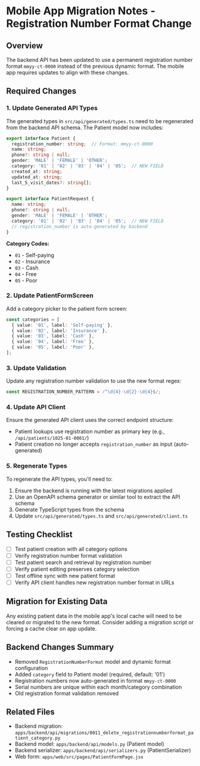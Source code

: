 # Mobile App Migration Notes - Registration Number Format Change

## Overview

The backend API has been updated to use a permanent registration number format `mmyy-ct-0000` instead of the previous dynamic format. The mobile app requires updates to align with these changes.

## Required Changes

### 1. Update Generated API Types

The generated types in `src/api/generated/types.ts` need to be regenerated from the backend API schema. The Patient model now includes:

```typescript
export interface Patient {
  registration_number: string;  // Format: mmyy-ct-0000
  name: string;
  phone?: string | null;
  gender: 'MALE' | 'FEMALE' | 'OTHER';
  category: '01' | '02' | '03' | '04' | '05';  // NEW FIELD
  created_at: string;
  updated_at: string;
  last_5_visit_dates?: string[];
}

export interface PatientRequest {
  name: string;
  phone?: string | null;
  gender: 'MALE' | 'FEMALE' | 'OTHER';
  category: '01' | '02' | '03' | '04' | '05';  // NEW FIELD
  // registration_number is auto-generated by backend
}
```

**Category Codes:**
- `01` - Self-paying
- `02` - Insurance
- `03` - Cash
- `04` - Free
- `05` - Poor

### 2. Update PatientFormScreen

Add a category picker to the patient form screen:

```typescript
const categories = [
  { value: '01', label: 'Self-paying' },
  { value: '02', label: 'Insurance' },
  { value: '03', label: 'Cash' },
  { value: '04', label: 'Free' },
  { value: '05', label: 'Poor' },
];
```

### 3. Update Validation

Update any registration number validation to use the new format regex:

```typescript
const REGISTRATION_NUMBER_PATTERN = /^\d{4}-\d{2}-\d{4}$/;
```

### 4. Update API Client

Ensure the generated API client uses the correct endpoint structure:
- Patient lookups use registration number as primary key (e.g., `/api/patients/1025-01-0001/`)
- Patient creation no longer accepts `registration_number` as input (auto-generated)

### 5. Regenerate Types

To regenerate the API types, you'll need to:

1. Ensure the backend is running with the latest migrations applied
2. Use an OpenAPI schema generator or similar tool to extract the API schema
3. Generate TypeScript types from the schema
4. Update `src/api/generated/types.ts` and `src/api/generated/client.ts`

## Testing Checklist

- [ ] Test patient creation with all category options
- [ ] Verify registration number format validation
- [ ] Test patient search and retrieval by registration number
- [ ] Verify patient editing preserves category selection
- [ ] Test offline sync with new patient format
- [ ] Verify API client handles new registration number format in URLs

## Migration for Existing Data

Any existing patient data in the mobile app's local cache will need to be cleared or migrated to the new format. Consider adding a migration script or forcing a cache clear on app update.

## Backend Changes Summary

- Removed `RegistrationNumberFormat` model and dynamic format configuration
- Added `category` field to Patient model (required, default: '01')
- Registration numbers now auto-generated in format `mmyy-ct-0000`
- Serial numbers are unique within each month/category combination
- Old registration format validation removed

## Related Files

- Backend migration: `apps/backend/api/migrations/0011_delete_registrationnumberformat_patient_category.py`
- Backend model: `apps/backend/api/models.py` (Patient model)
- Backend serializer: `apps/backend/api/serializers.py` (PatientSerializer)
- Web form: `apps/web/src/pages/PatientFormPage.jsx`
